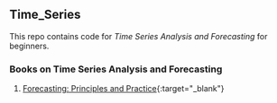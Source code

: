 ## Time_Series

This repo contains code for *Time Series Analysis and Forecasting* for beginners.

### Books on Time Series Analysis and Forecasting

1. [Forecasting: Principles and Practice](https://otexts.com/fpp2/){:target="_blank"}